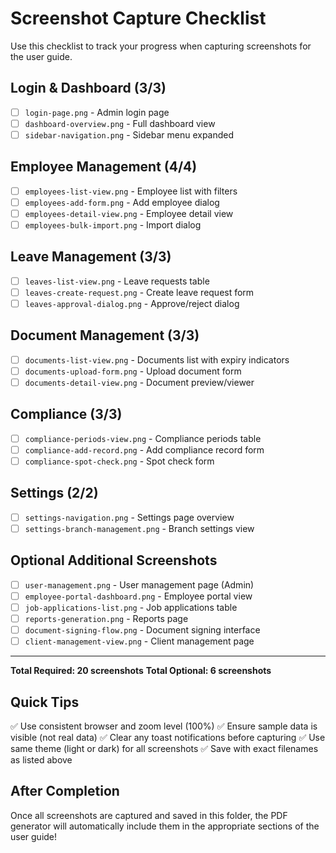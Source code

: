 # Screenshot Capture Checklist

Use this checklist to track your progress when capturing screenshots for the user guide.

## Login & Dashboard (3/3)
- [ ] `login-page.png` - Admin login page
- [ ] `dashboard-overview.png` - Full dashboard view
- [ ] `sidebar-navigation.png` - Sidebar menu expanded

## Employee Management (4/4)
- [ ] `employees-list-view.png` - Employee list with filters
- [ ] `employees-add-form.png` - Add employee dialog
- [ ] `employees-detail-view.png` - Employee detail view
- [ ] `employees-bulk-import.png` - Import dialog

## Leave Management (3/3)
- [ ] `leaves-list-view.png` - Leave requests table
- [ ] `leaves-create-request.png` - Create leave request form
- [ ] `leaves-approval-dialog.png` - Approve/reject dialog

## Document Management (3/3)
- [ ] `documents-list-view.png` - Documents list with expiry indicators
- [ ] `documents-upload-form.png` - Upload document form
- [ ] `documents-detail-view.png` - Document preview/viewer

## Compliance (3/3)
- [ ] `compliance-periods-view.png` - Compliance periods table
- [ ] `compliance-add-record.png` - Add compliance record form
- [ ] `compliance-spot-check.png` - Spot check form

## Settings (2/2)
- [ ] `settings-navigation.png` - Settings page overview
- [ ] `settings-branch-management.png` - Branch settings view

## Optional Additional Screenshots
- [ ] `user-management.png` - User management page (Admin)
- [ ] `employee-portal-dashboard.png` - Employee portal view
- [ ] `job-applications-list.png` - Job applications table
- [ ] `reports-generation.png` - Reports page
- [ ] `document-signing-flow.png` - Document signing interface
- [ ] `client-management-view.png` - Client management page

---

**Total Required: 20 screenshots**
**Total Optional: 6 screenshots**

## Quick Tips
✅ Use consistent browser and zoom level (100%)
✅ Ensure sample data is visible (not real data)
✅ Clear any toast notifications before capturing
✅ Use same theme (light or dark) for all screenshots
✅ Save with exact filenames as listed above

## After Completion
Once all screenshots are captured and saved in this folder, the PDF generator will automatically include them in the appropriate sections of the user guide!

